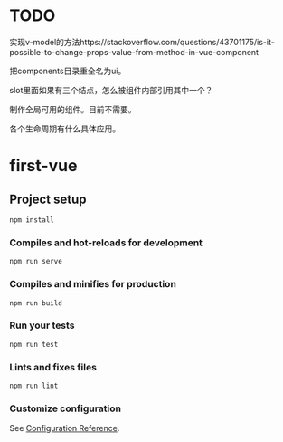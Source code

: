 TODO
========

实现v-model的方法https://stackoverflow.com/questions/43701175/is-it-possible-to-change-props-value-from-method-in-vue-component

把components目录重全名为ui。

slot里面如果有三个结点，怎么被组件内部引用其中一个？

制作全局可用的组件。目前不需要。

各个生命周期有什么具体应用。



# first-vue

## Project setup
```
npm install
```

### Compiles and hot-reloads for development
```
npm run serve
```

### Compiles and minifies for production
```
npm run build
```

### Run your tests
```
npm run test
```

### Lints and fixes files
```
npm run lint
```

### Customize configuration
See [Configuration Reference](https://cli.vuejs.org/config/).
